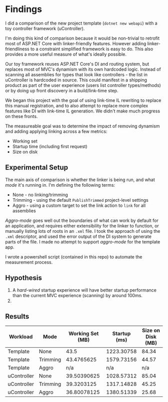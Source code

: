 # Findings

I did a comparison of the new project template (`dotnet new webapi`) with a toy controller framework (uController). 

I'm doing this kind of comparison because it would be non-trivial to retrofit most of ASP.NET Core with linker-friendly features. However adding linker-friendliness to a constraint simplified framework is easy to do. This also provides a more useful measure of what's ideally possible. 

Our toy framework reuses ASP.NET Core's DI and routing system, but replaces most of MVC's dynamism with its own hardcoded logic. Instead of scanning all assemblies for types that look like controllers - the list in uController is hardcoded in source. This could manifest in a shipping product as part of the user experience (users list controller types/methods) or by doing up front discovery in a build/link-time step.

We began this project with the goal of using link-time IL rewriting to replace this manual registration, and to also attempt to replace more complex features like DI with link-time IL generation. We didn't make much progress on these fronts.

The measureable goal was to determine the impact of removing dynamism and adding applying linking across a few metrics:
- Working set
- Startup time (including first request)
- Size on disk

## Experimental Setup

The main axis of comparison is whether the linker is being run, and what *mode* it's running in. I'm defining the following terms:
- None - no linking/trimming
- Trimming - using the default `PublishTrimmed` project-level settings
- Aggro - using a custom target to set the link action to `link` for all assemblies

*Aggro-mode* goes well out the boundaries of what can work by default for an application, and requires either extensibility for the linker to function, or manually listing lots of roots in an `.xml` file. I took the approach of using the `.xml` descriptor, and used the error output of the DI system to generate parts of the file. I made no attempt to support *aggro-mode* for the template app.

I wrote a powershell script (contained in this repo) to automate the measurement process.

## Hypothesis

1. A *hard-wired* startup experience will have better startup performance than the current MVC experience (scanning) by around 100ms.
2. 

## Results

| Workload    | Mode     | Working Set (MB) | Startup (ms) | Size on Disk (MB) |
|-------------|----------|------------------|--------------|-------------------|
| Template    | None     | 43.5             | 1223.30758   | 84.34             |
| Template    | Trimming | 43.4765625       | 1579.73156   | 44.57             |
| Template    | Aggro    | n/a              | n/a          | n/a               |
| uController | None     | 39.50390625      | 1028.57312   | 85.04             |
| uController | Trimming | 39.3203125       | 1317.14828   | 45.25             |
| uController | Aggro    | 36.80078125      | 1380.51339   | 25.68             |

##